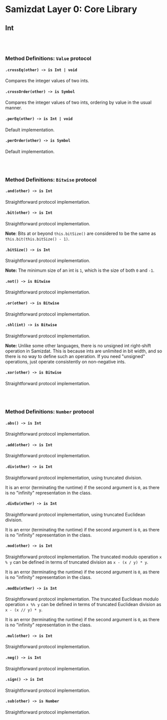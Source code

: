 Samizdat Layer 0: Core Library
==============================

Int
---

<br><br>
### Method Definitions: `Value` protocol

#### `.crossEq(other) -> is Int | void`

Compares the integer values of two ints.

#### `.crossOrder(other) -> is Symbol`

Compares the integer values of two ints, ordering by value in the usual
manner.

#### `.perEq(other) -> is Int | void`

Default implementation.

#### `.perOrder(other) -> is Symbol`

Default implementation.


<br><br>
### Method Definitions: `Bitwise` protocol

#### `.and(other) -> is Int`

Straightforward protocol implementation.

#### `.bit(other) -> is Int`

Straightforward protocol implementation.

**Note**: Bits at or beyond `this.bitSize()` are considered to be the
same as `this.bit(this.bitSize() - 1)`.

#### `.bitSize() -> is Int`

Straightforward protocol implementation.

**Note:** The minimum size of an int is `1`, which is the size of
both `0` and `-1`.

#### `.not() -> is Bitwise`

Straightforward protocol implementation.

#### `.or(other) -> is Bitwise`

Straightforward protocol implementation.

#### `.shl(int) -> is Bitwise`

Straightforward protocol implementation.

**Note:** Unlike some other languages, there is no unsigned int right-shift
operation in Samizdat. This is because ints are unlimited
in bit width, and so there is no way to define such an operation. If
you need "unsigned" operations, just operate consistently on
non-negative ints.

#### `.xor(other) -> is Bitwise`

Straightforward protocol implementation.


<br><br>
### Method Definitions: `Number` protocol

#### `.abs() -> is Int`

Straightforward protocol implementation.

#### `.add(other) -> is Int`

Straightforward protocol implementation.

#### `.div(other) -> is Int`

Straightforward protocol implementation, using truncated division.

It is an error (terminating the runtime) if the second argument
is `0`, as there is no "infinity" representation in the class.

#### `.divEu(other) -> is Int`

Straightforward protocol implementation, using truncated Euclidean division.

It is an error (terminating the runtime) if the second argument
is `0`, as there is no "infinity" representation in the class.

#### `.mod(other) -> is Int`

Straightforward protocol implementation. The truncated modulo operation
`x % y` can be defined in terms of truncated division as `x - (x / y) * y`.

It is an error (terminating the runtime) if the second argument
is `0`, as there is no "infinity" representation in the class.

#### `.modEu(other) -> is Int`

Straightforward protocol implementation. The truncated Euclidean modulo
operation `x %% y` can be defined in terms of truncated Euclidean division
as `x - (x // y) * y`.

It is an error (terminating the runtime) if the second argument
is `0`, as there is no "infinity" representation in the class.

#### `.mul(other) -> is Int`

Straightforward protocol implementation.

#### `.neg() -> is Int`

Straightforward protocol implementation.

#### `.sign() -> is Int`

Straightforward protocol implementation.

#### `.sub(other) -> is Number`

Straightforward protocol implementation.
